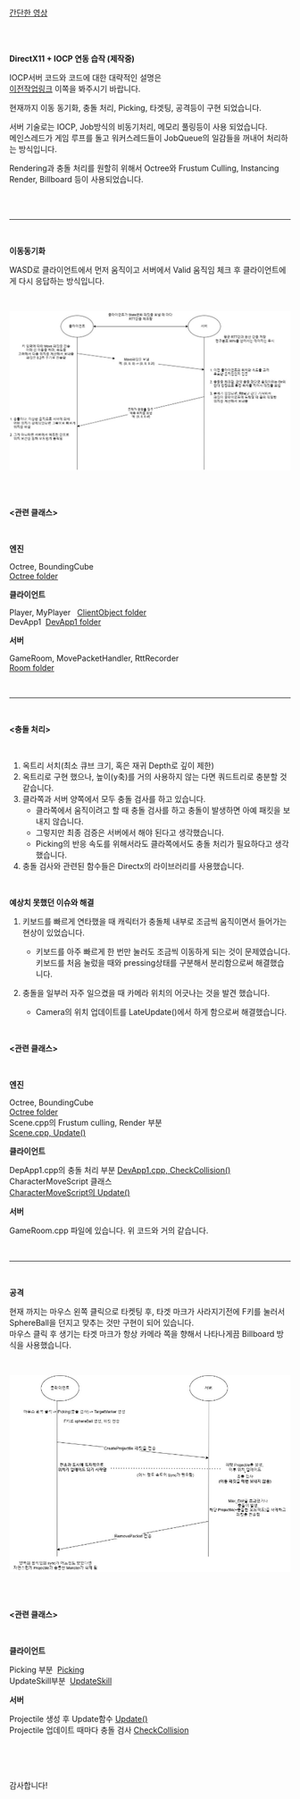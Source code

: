 <br>

[간단한 영상](https://youtu.be/wvUPG6sIBE4)

<br>

<br>

**DirectX11 + IOCP 연동 습작 (제작중)**

IOCP서버 코드와 코드에 대한 대략적인 설명은<br>
[이전작업링크](https://github.com/homodeus-ms/IOCP-portfolio)&nbsp;이쪽을 봐주시기 바랍니다.<br>

현재까지 이동 동기화, 충돌 처리, Picking, 타겟팅, 공격등이 구현 되었습니다.<br>

서버 기술로는 IOCP, Job방식의 비동기처리, 메모리 풀링등이 사용 되었습니다.<br>
메인스레드가 게임 루프를 돌고 워커스레드들이 JobQueue의 일감들을 꺼내어 처리하는 방식입니다.<br> 

Rendering과 충돌 처리를 원할히 위해서 Octree와 Frustum Culling, Instancing Render, Billboard 등이 사용되었습니다.<br>

<br>

<br>

---

<br>

**이동동기화**

WASD로 클라이언트에서 먼저 움직이고 서버에서 Valid 움직임 체크 후 클라이언트에게 다시 응답하는 방식입니다.

<br>

![Move 방식](ReadMeImages/move.jpg)

<br>

<br>

**<관련 클래스>**

<br>

**엔진**

Octree, BoundingCube<br>
[Octree folder](Engine/Octree/)<br>

**클라이언트**

Player, MyPlayer &nbsp; [ClientObject folder](Client/ClientObject/)<br>
DevApp1 &nbsp;[DevApp1 folder](Client/Main/)<br>

**서버**

GameRoom, MovePacketHandler, RttRecorder<br>
[Room folder](Server/Room)<br>

<br>

---

<br>

**<충돌 처리>**

<br>

1. 옥트리 서치(최소 큐브 크기, 혹은 재귀 Depth로 깊이 제한)<br>
2. 옥트리로 구현 했으나, 높이(y축)를 거의 사용하지 않는 다면 쿼드트리로 충분할 것 같습니다.<br>
3. 클라쪽과 서버 양쪽에서 모두 충돌 검사를 하고 있습니다.
   - 클라쪽에서 움직이려고 할 때 충돌 검사를 하고 충돌이 발생하면 아예 패킷을 보내지 않습니다.
   - 그렇지만 최종 검증은 서버에서 해야 된다고 생각했습니다.<br>
   - Picking의 반응 속도를 위해서라도 클라쪽에서도 충돌 처리가 필요하다고 생각했습니다.
4. 충돌 검사와 관련된 함수들은 Directx의 라이브러리를 사용했습니다.<br>

<br>

**예상치 못했던 이슈와 해결**<br>

1. 키보드를 빠르게 연타했을 때 캐릭터가 충돌체 내부로 조금씩 움직이면서 들어가는 현상이 있었습니다.<br>
    - 키보드를 아주 빠르게 한 번만 눌러도 조금씩 이동하게 되는 것이 문제였습니다.<br>
      키보드를 처음 눌렀을 때와 pressing상태를 구분해서 분리함으로써 해결했습니다.<br>

2. 충돌을 일부러 자주 일으켰을 때 카메라 위치의 어긋나는 것을 발견 했습니다.<br>
    - Camera의 위치 업데이트를 LateUpdate()에서 하게 함으로써 해결했습니다.<br>

<br>

**<관련 클래스>**

<br>

**엔진**

Octree, BoundingCube<br>
[Octree folder](Engine/Octree/)<br>
Scene.cpp의 Frustum culling, Render 부분<br>
[Scene.cpp, Update()](Engine/Scene/Scene.cpp#L37)<br>

**클라이언트**

DepApp1.cpp의 충돌 처리 부분
[DevApp1.cpp, CheckCollision()](Client/Main/DevApp1.cpp#L393)<br>
CharacterMoveScript 클래스<br>
[CharacterMoveScript의 Update()](Client/MoveScript/CharacterMoveScript.cpp#L30)<br>

**서버**

GameRoom.cpp 파일에 있습니다. 위 코드와 거의 같습니다.<br>

<br>

---

<br>

**공격**

현재 까지는 마우스 왼쪽 클릭으로 타켓팅 후, 타겟 마크가 사라지기전에 F키를 눌러서 SphereBall을 던지고 맞추는 것만 구현이 되어 있습니다.<br>
마우스 클릭 후 생기는 타겟 마크가 항상 카메라 쪽을 향해서 나타나게끔 Billboard 방식을 사용했습니다.<br>

<br>

![Attack과정](ReadMeImages/projectileAttack.jpg)

<br>

<br>


**<관련 클래스>**

<br>

**클라이언트**

Picking 부분 &nbsp;[Picking](Client/ClientObject/MyPlayer.cpp#L235)<br>
UpdateSkill부분 &nbsp;[UpdateSkill](Client/ClientObject/MyPlayer.cpp#L60)<br>

**서버**

Projectile 생성 후 Update함수 [Update()](server/Object/Projectile.cpp#L7)<br>
Projectile 업데이트 때마다 충돌 검사 [CheckCollision](Server/Room/GameRoom.cpp#L585)<br>

<br>

<br>

<br>

감사합니다!

<br>







